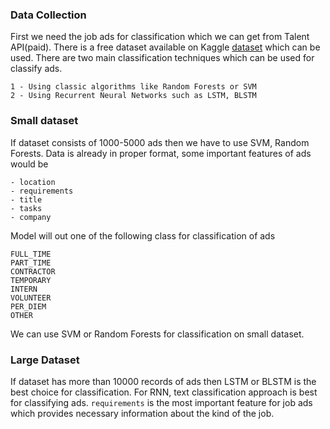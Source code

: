 ### Data Collection
First we need the job ads for classification which we can get from Talent API(paid). There is a free dataset available on Kaggle [dataset](https://www.kaggle.com/madhab/jobposts) which can be used.
There are two main classification techniques which can be used for classify ads.
```text
1 - Using classic algorithms like Random Forests or SVM
2 - Using Recurrent Neural Networks such as LSTM, BLSTM
```

### Small dataset
If dataset consists of 1000-5000 ads then we have to use SVM, Random Forests.
Data is already in proper format, some important features of ads would be
```text
- location
- requirements
- title
- tasks
- company
```

Model will out one of the following class for classification of ads
```text
FULL_TIME
PART_TIME
CONTRACTOR
TEMPORARY
INTERN
VOLUNTEER
PER_DIEM
OTHER
```
We can use SVM or Random Forests for classification on small dataset.
### Large Dataset
If dataset has more than 10000 records of ads then LSTM or BLSTM is the best choice for classification. For RNN, text classification 
approach is best for classifying ads. `requirements` is the most important feature for job ads which provides necessary information
about the kind of the job. 